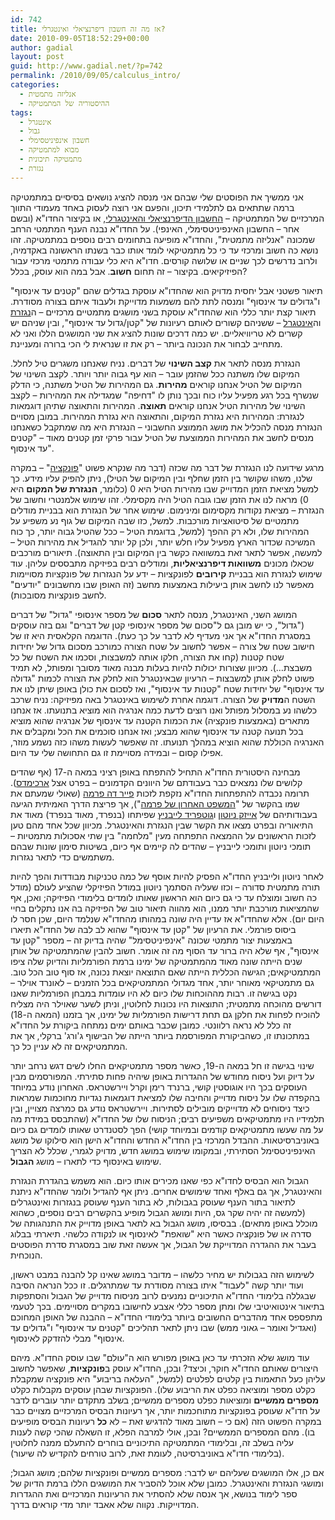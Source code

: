 ```yaml
---
id: 742
title: אז מה זה חשבון דיפרנציאלי ואינטגרלי?
date: 2010-09-05T18:52:29+00:00
author: gadial
layout: post
guid: http://www.gadial.net/?p=742
permalink: /2010/09/05/calculus_intro/
categories:
  - אנליזה מתמטית
  - ההיסטוריה של המתמטיקה
tags:
  - אינטגרל
  - גבול
  - חשבון אינפיניטסימלי
  - מבוא למתמטיקה
  - מתמטיקה תיכונית
  - נגזרת
---
```

אני ממשיך את הפוסטים שלי שבהם אני מנסה להציג נושאים בסיסיים במתמטיקה ברמה שתתאים גם לתלמידי תיכון, והפעם אני רוצה לעסוק באחד מעמודי התווך המרכזיים של המתמטיקה &#8211; [החשבון הדיפרנציאלי והאינטגרלי](http://he.wikipedia.org/wiki/%D7%97%D7%A9%D7%91%D7%95%D7%9F_%D7%90%D7%99%D7%A0%D7%A4%D7%99%D7%A0%D7%99%D7%98%D7%A1%D7%99%D7%9E%D7%9C%D7%99), או בקיצור החדו"א (ובשם אחר &#8211; החשבון האינפיניטסימלי, האינפי). על החדו"א נבנה הענף המתמטי הרחב שמכונה "אנליזה מתמטית", והחדו"א מופיעה בתחומים רבים נוספים במתמטיקה. זהו נושא כה חשוב ומרכזי עד כי כל מתמטיקאי לומד אותו כבר בשנתו הראשונה באקדמיה, ולרוב נדרשים לכך שניים או שלושה קורסים. חדו"א היא כלי עבודה מתמטי מרכזי עבור הפיזיקיאים. בקיצור &#8211; זה תחום **חשוב**. אבל במה הוא עוסק, בכלל?

תיאור פשטני אבל יחסית מדויק הוא שהחדו"א עוסקת בגדלים שהם "קטנים עד אינסוף" ו"גדולים עד אינסוף" ומנסה לתת להם משמעות מדוייקת ולעבוד איתם בצורה מסודרת. תיאור קצת יותר כללי הוא שהחדו"א עוסקת בשני מושגים מתמטיים מרכזיים &#8211; ה[נגזרת](http://he.wikipedia.org/wiki/%D7%A0%D7%92%D7%96%D7%A8%D7%AA) וה[אינטגרל](http://he.wikipedia.org/wiki/%D7%90%D7%99%D7%A0%D7%98%D7%92%D7%A8%D7%9C) &#8211; ששניהם קשורים לאותם רעיונות של "קטן/גדול עד אינסוף", ובין שניהם יש קשרים לא טריוויאליים. יש כמה דרכים שונות להציג את שני המושגים הללו ואני לא מתחייב לבחור את הנכונה ביותר &#8211; רק את זו שנראית לי הכי ברורה ומעניינת.

הנגזרת מנסה לתאר את **קצב השינוי** של דברים. נניח שאנחנו משגרים טיל לחלל. המיקום שלו משתנה ככל שהזמן עובר &#8211; הוא עף גבוה יותר ויותר. לקצב השינוי של המיקום של הטיל אנחנו קוראים **מהירות**. גם המהירות של הטיל משתנה, כי הדלק שנשרף בכל רגע מפעיל עליו כוח ובכך נותן לו "דחיפה" שמגדילה את המהירות &#8211; לקצב השינוי של מהירות הטיל אנחנו קוראים **תאוצה**. המהירות והתאוצה שתיהן דוגמאות לנגזרת: המהירות היא נגזרת המיקום, והתאוצה היא נגזרת המהירות. במובן מסויים הנגזרת מנסה להכליל את מושג הממוצע החשבוני &#8211; הנגזרת היא מה שמתקבל כשאנחנו מנסים לחשב את המהירות הממוצעת של הטיל עבור פרקי זמן קטנים מאוד &#8211; "קטנים עד אינסוף".

מרגע שידועה לנו הנגזרת של דבר מה שכזה (דבר מה שנקרא פשוט "[פונקציה](http://he.wikipedia.org/wiki/%D7%A4%D7%95%D7%A0%D7%A7%D7%A6%D7%99%D7%94)" &#8211; במקרה שלנו, משהו שקושר בין הזמן שחלף ובין המיקום של הטיל), ניתן להפיק עליו מידע. כך למשל מציאת הזמן המדוייק שבו מהירות הטיל היא 0 (כלומר, **הנגזרת של המקום** היא 0) מראה לנו את הזמן שבו גובה הטיל היה מקסימלי. זהו שימוש אלמנטרי וחשוב של הנגזרת &#8211; מציאת נקודות מקסימום ומינימום. שימוש אחר של הנגזרת הוא בבניית מודלים מתמטיים של סיטואציות מורכבות. למשל, כזו שבה המיקום של גוף נע משפיע על המהירות שלו, ולא רק ההפך (למשל, בדוגמת הטיל &#8211; ככל שהטיל גבוה יותר, כך כוח המשיכה שכדור הארץ מפעיל עליו חלש יותר, ולכן קל יותר להגדיל את מהירות הטיל &#8211; למעשה, אפשר לתאר זאת במשוואה כקשר בין המיקום ובין התאוצה). תיאורים מורכבים שכאלו מכונים **משוואות דיפרנציאליות**, ומודלים רבים בפיזיקה מתבססים עליהן. עוד שימוש לנגזרת הוא בבניית **קירובים** לפונקציות &#8211; ידע על הנגזרות של פונקציות מסויימות מאפשר לנו לחשב אותן ביעילות באמצעות מחשב (זה האופן שבו מחשבונים "יודעים" לחשב פונקציות מסובכות).

המושג השני, האינטגרל, מנסה לתאר **סכום** של מספר אינסופי "גדול" של דברים ("גדול", כי יש מובן גם ל"סכום של מספר אינסופי קטן של דברים" וגם בזה עוסקים במסגרת החדו"א אך אני מעדיף לא לדבר על כך כעת). הדוגמה הקלאסית היא זו של חישוב שטח של צורה &#8211; אפשר לחשוב על שטח הצורה כמורכב מסכום גדול של יחידות שטח קטנות (קחו את הצורה, חלקו אותה למשבצות, וסכמו את השטח של כל משבצת&#8230;). מכיוון שצורות יכולות להיות בעלות מבנה מאוד מסובך ומפותל, לא תמיד פשוט לחלק אותן למשבצות &#8211; הרעיון שבאינטגרל הוא לחלק את הצורה לכמות "גדולה עד אינסוף" של יחידות שטח "קטנות עד אינסוף", ואז לסכום את כולן באופן שיתן לנו את השטח ה**מדויק** של הצורה. דוגמה אחרת לשימוש באינטגרל באה מפיזיקה: נניח שרכב כלשהו נע במסלול מפותל ואנו רוצים לדעת כמה אנרגיה הוא מוציא בתנועתו. אז אנחנו מתארים (באמצעות פונקציה) את הכמות הקטנה עד אינסוף של אנרגיה שהוא מוציא בכל תנועה קטנה עד אינסוף שהוא מבצע; ואז אנחנו סוכמים את הכל ומקבלים את האנרגיה הכוללת שהוא הוציא במהלך תנועתו. זה שאפשר לעשות משהו כזה נשמע מוזר, אפילו קסום &#8211; ובמידה מסויימת זו גם התחושה שלי עד היום.

מבחינה היסטורית החדו"א התחיל להתפתח באופן רציני במאה ה-17 (אף שהדים קלושים שלו נמצאים כבר בעבודתם של היוונים הקדמונים &#8211; בפרט אצל [ארכימדס](http://he.wikipedia.org/wiki/%D7%90%D7%A8%D7%9B%D7%99%D7%9E%D7%93%D7%A1)). תרומה נכבדה להתפתחות החדו"א נזקפת לזכות [פייר דה פרמה](http://he.wikipedia.org/wiki/%D7%A4%D7%99%D7%99%D7%A8_%D7%93%D7%94_%D7%A4%D7%A8%D7%9E%D7%94) (שאולי שמעתם את שמו בהקשר של "[המשפט האחרון של פרמה](http://he.wikipedia.org/wiki/%D7%94%D7%9E%D7%A9%D7%A4%D7%98_%D7%94%D7%90%D7%97%D7%A8%D7%95%D7%9F_%D7%A9%D7%9C_%D7%A4%D7%A8%D7%9E%D7%94)"), אך פריצת הדרך האמיתית הגיעה בעבודותיהם של [אייזק ניוטון](http://he.wikipedia.org/wiki/%D7%90%D7%99%D7%99%D7%96%D7%A7_%D7%A0%D7%99%D7%95%D7%98%D7%95%D7%9F) ו[גוטפריד לייבניץ](http://he.wikipedia.org/wiki/%D7%92%D7%95%D7%98%D7%A4%D7%A8%D7%99%D7%93_%D7%95%D7%99%D7%9C%D7%94%D7%9C%D7%9D_%D7%9C%D7%99%D7%99%D7%91%D7%A0%D7%99%D7%A5) שפיתחו (בנפרד, מאוד בנפרד) מאוד את התיאוריה ובפרט מצאו את הקשר שבין הנגזרת והאינטגרל. מכיוון שכל אחד מהם טען לזכות הראשונים על ההמצאה התפתחה מעין "מלחמה" בין שתי אסכולות מתמטיות &#8211; תומכי ניוטון ותומכי לייבניץ &#8211; שהדים לה קיימים אף כיום, בשיטות סימון שונות שבהם משתמשים כדי לתאר נגזרות.

לאחר ניוטון ולייבניץ החדו"א הפסיק להיות אוסף של כמה טכניקות מבודדות והפך להיות תורה מתמטית סדורה &#8211; וכזו שעליה הסתמך ניוטון במודל הפיזיקלי שהציע לעולם (מודל כה חשוב ומוצלח עד כי גם כיום הוא הראשון שאותו לומדים בלימודי הפיזיקה; ואכן, אף שהמציאות מורכבת יותר ממנו, הוא מהווה תיאור טוב של הפיזיקה בה אנו נתקלים בחיי היום יום). אלא שהחדו"א אז עדיין היה שונה במהותו מהחדו"א שנלמד היום, שכן חסר לו ביסוס פורמלי. את הרעיון של "קטן עד אינסוף" שהוא לב לבה של החדו"א תיארו באמצעות יצור מתמטי שכונה "אינפיניטסימל" שהיה בדיוק זה &#8211; מספר "קטן עד אינסוף", אף שלא היה ברור עד הסוף מה זה אומר. חשוב להבין שהמתמטיקה של אותן שנים הייתה שונה מאוד מהמתמטיקה של ימינו ברמת הפורמליות והדיוק שלה ציפו המתמטיקאים; הגישה הכללית הייתה שאם התוצאה יוצאת נכונה, אז סוף טוב הכל טוב. גם מתמטיקאי מאוחר יותר, אחד מגדולי המתמטיקאים בכל הזמנים &#8211; לאונרד אוילר &#8211; נקט בגישה זו. רבות מההוכחות שלו כיום לא היו עומדות במבחן הפורמליות שאנו דורשים מהוכחה מתמטית; התוצאות היו נכונות לחלוטין, וניתן לשער שאוילר היה מצליח להוכיח לפחות את חלקן גם תחת דרישות הפורמליות של ימינו, אך בזמנו (המאה ה-18) זה כלל לא נראה רלוונטי. כמובן שכבר באותם ימים נמתחה ביקורת על החדו"א במתכונתו זו, כשהביקורת המפורסמת ביותר הייתה של הבישוף ג'ורג' ברקלי, אך את המתמטיקאים זה לא עניין כל כך.

שינוי בגישה זו חל במאה ה-19, כאשר מספר מתמטיקאים החלו לשים דגש נרחב יותר על דיוק ועל ניסוח מחודש של ההגדרות באופן שיהיה פחות סתירתי. המפורסמים מבין העוסקים בכך היו אוגוסטין קושי, ברנרד רימן וקרל ויירשטראס. האחרון נודע במיוחד בהקפדה שלו על ניסוח מדוייק והחיבה שלו למציאת דוגמאות נגדיות מחוכמות שמראות כיצד ניסוחים לא מדוייקים מובילים לסתירות. ויירשטראס נודע גם כמרצה מצויין, ובין תלמידיו היו מתמטיקאים משפיעים רבים; הניסוח שלו של החדו"א (שהתבסס במידת מה על מה שעשו מתמטיקאים קודמים ובמיוחד קושי) הפך לסטנדרט שאותו לומדים גם כיום באוניברסיטאות. ההבדל המרכזי בין החדו"א החדש והחדו"א הישן הוא סילוקו של מושג האינפיניטסימל הסתירתי, ובמקומו שימוש במושג חדש, מדויק לגמרי, שכלל לא הצריך שימוש באינסוף כדי לתארו &#8211; מושג **הגבול**.

הגבול הוא הבסיס לחדו"א כפי שאנו מכירים אותו כיום. הוא משמש בהגדרת הנגזרת והאינטגרל, אך גם באלף ואחד שימושים אחרים. ניתן אף להגדיל ולומר שהחדו"א ניתנת לתיאור בתור הענף שעוסק בגבולות, לא בתור הענף שעוסק בנגזרות ואינטגרלים (למעשה זה יהיה שקר גס, היות ומושג הגבול מופיע בהקשרים רבים נוספים, כשהוא מוכלל באופן מתאים). בבסיסו, מושג הגבול בא לתאר באופן מדוייק את התנהגותה של סדרה או של פונקציה כאשר היא "שואפת" לאינסוף או לנקודה כלשהי. תיארתי בבלוג בעבר את ההגדרה המדוייקת של הגבול, אך אעשה זאת שוב במסגרת סדרת הפוסטים הנוכחית.

לשימוש הזה בגבולות יש מחיר כלשהו &#8211; מדובר במושג שאינו קל להבנה במבט ראשון, ועוד יותר קשה "לעבוד" איתו בצורה מסודרת עד שמתרגלים. זו ככל הנראה הסיבה שבגללה בלימודי החדו"א התיכוניים נמנעים לרוב מניסוח מדוייק של הגבול והסתפקות בתיאור אינטואיטיבי שלו ומתן מספר כללי אצבע לחישובו במקרים מסויימים. בכך לטעמי מתפספס אחד מהדברים החשובים ביותר בלימודי החדו"א &#8211; ההבנה של האופן המחוכם (ואגדיל ואומר &#8211; גאוני ממש) שבו ניתן לתאר תהליכים "קטנים עד אינסוף" ו"גדולים עד אינסוף" מבלי להזדקק לאינסוף.

עוד מושג שלא הזכרתי עד כאן באופן מפורש הוא ה"עולם" שבו עוסק החדו"א. מיהם היצורים שאותם החדו"א חוקר, וכיצד? ובכן, החדו"א עוסק ב**פונקציות**, שאפשר לחשוב עליהן כעל התאמות בין קלטים לפלטים (למשל, "העלאה בריבוע" היא פונקציה שמקבלת כקלט מספר ומוציאה כפלט את הריבוע שלו). הפונקציות שבהן עוסקים מקבלות כקלט **מספרים ממשיים** ומוציאות כפלט מספרים ממשיים; בשלב מתקדם יותר עוברים לדבר על חדו"א שעוסק בפונקציות מתוחכמות יותר, אך רעיונות הבסיס המרכזיים מצויים כבר במקרה הפשוט הזה (אם כי &#8211; חשוב מאוד להדגיש זאת &#8211; לא **כל** רעיונות הבסיס מופיעים בו). מהם המספרים הממשיים? ובכן, אולי למרבה הפלא, זו השאלה שהכי קשה לענות עליה בשלב זה, ובלימודי המתמטיקה התיכוניים בוחרים להתעלם ממנה לחלוטין (בלימודי חדו"א באוניברסיטה, לעומת זאת, לרוב טורחים להקדיש לה שיעור).

אם כן, אלו המושגים שעליהם יש לדבר: מספרים ממשיים ופונקציות שלהם; מושג הגבול; ומושגי הנגזרת והאינטגרל. כמובן שלא אוכל להסביר את המושגים הללו ברמת הדיוק של ספר לימוד בנושא, אך אנסה שלא להסתיר את הרעיונות המרכזיים ואת ההגדרות המדוייקות. נקווה שלא אאבד יותר מדי קוראים בדרך.